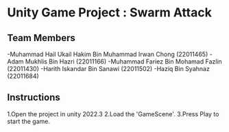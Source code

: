 # Unity Game Project : Swarm Attack

## Team Members
-Muhammad Hail Ukail Hakim Bin Muhammad Irwan Chong (22011465)
-Adam Mukhlis Bin Hazri (22011166)
-Muhammad Fariez Bin Mohamad Fazlin (22011430)
-Harith Iskandar Bin Sanawi (22011502)
-Haziq Bin Syahnaz (22011684)

## Instructions
1.Open the project in unity 2022.3
2.Load the 'GameScene'.
3.Press Play to start the game.
